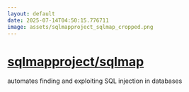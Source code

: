 ```yaml
---
layout: default
date: 2025-07-14T04:50:15.776711
image: assets/sqlmapproject_sqlmap_cropped.png
---
```


# [sqlmapproject/sqlmap](https://github.com/sqlmapproject/sqlmap)

automates finding and exploiting SQL injection in databases
